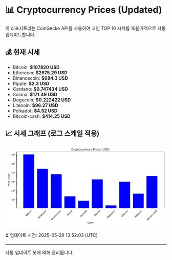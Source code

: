 
# 📊 Cryptocurrency Prices (Updated)

이 리포지토리는 CoinGecko API를 사용하여 코인 TOP 10 시세를 10분가격으로 자동 업데이트합니다.

## 💰 현재 시세
- Bitcoin: **$107820 USD**
- Ethereum: **$2675.29 USD**
- Binancecoin: **$684.3 USD**
- Ripple: **$2.3 USD**
- Cardano: **$0.747434 USD**
- Solana: **$171.49 USD**
- Dogecoin: **$0.222422 USD**
- Litecoin: **$96.27 USD**
- Polkadot: **$4.52 USD**
- Bitcoin-cash: **$414.25 USD**

## 📈 시세 그래프 (로그 스케일 적용)
![Crypto Prices](crypto_prices.png)

⏳ 업데이트 시간: 2025-05-29 13:52:03 (UTC)

---
자동 업데이트 봇에 의해 관리됩니다.
